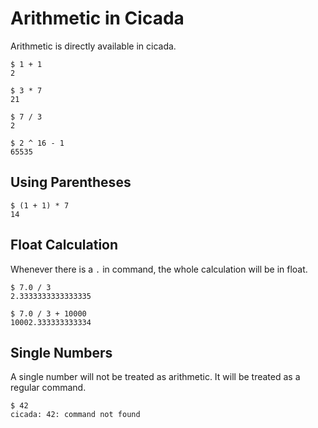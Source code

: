 # Arithmetic in Cicada

Arithmetic is directly available in cicada.

```
$ 1 + 1
2

$ 3 * 7
21

$ 7 / 3
2

$ 2 ^ 16 - 1
65535
```

## Using Parentheses

```
$ (1 + 1) * 7
14
```

## Float Calculation

Whenever there is a `.` in command, the whole calculation will be in float.

```
$ 7.0 / 3
2.3333333333333335

$ 7.0 / 3 + 10000
10002.333333333334
```

## Single Numbers

A single number will not be treated as arithmetic. It will be treated as
a regular command.

```
$ 42
cicada: 42: command not found
```

